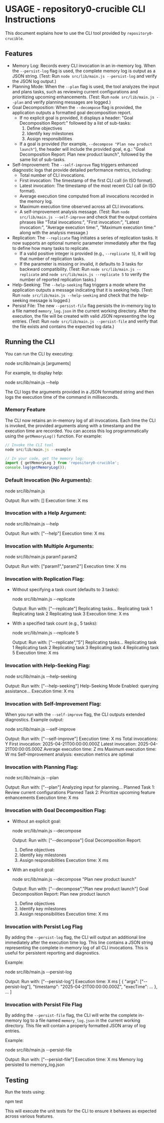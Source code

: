 # USAGE - repository0-crucible CLI Instructions

This document explains how to use the CLI tool provided by `repository0-crucible`.

## Features

- Memory Log: Records every CLI invocation in an in-memory log. When the `--persist-log` flag is used, the complete memory log is output as a JSON string. (Test: Run `node src/lib/main.js --persist-log` and verify the JSON log output.)
- Planning Mode: When the `--plan` flag is used, the tool analyzes the input and plans tasks, such as reviewing current configurations and prioritizing upcoming enhancements. (Test: Run `node src/lib/main.js --plan` and verify planning messages are logged.)
- Goal Decomposition: When the `--decompose` flag is provided, the application outputs a formatted goal decomposition report. 
  - If no explicit goal is provided, it displays a header: "Goal Decomposition Report:" followed by a list of sub-tasks:
    1. Define objectives
    2. Identify key milestones
    3. Assign responsibilities
  - If a goal is provided (for example, `--decompose "Plan new product launch"`), the header will include the provided goal, e.g.: "Goal Decomposition Report: Plan new product launch", followed by the same list of sub-tasks.
- Self-Improvement: The `--self-improve` flag triggers enhanced diagnostic logs that provide detailed performance metrics, including:
  - Total number of CLI invocations.
  - First invocation: The timestamp of the first CLI call (in ISO format).
  - Latest invocation: The timestamp of the most recent CLI call (in ISO format).
  - Average execution time computed from all invocations recorded in the memory log.
  - Maximum execution time observed across all CLI invocations.
  - A self-improvement analysis message.
  (Test: Run `node src/lib/main.js --self-improve` and check that the output contains phrases like "Total invocations:", "First invocation:", "Latest invocation:", "Average execution time:", "Maximum execution time:" along with the analysis message.)
- Replication: The `--replicate` flag initiates a series of replication tasks. It now supports an optional numeric parameter immediately after the flag to define how many tasks to replicate. 
  - If a valid positive integer is provided (e.g., `--replicate 5`), it will log that number of replication tasks.
  - If the parameter is missing or invalid, it defaults to 3 tasks for backward compatibility.
  (Test: Run `node src/lib/main.js --replicate` and `node src/lib/main.js --replicate 5` to verify the number of reported replication tasks.)
- Help-Seeking: The `--help-seeking` flag triggers a mode where the application outputs a message indicating that it is seeking help. (Test: Run `node src/lib/main.js --help-seeking` and check that the help-seeking message is logged.)
- Persist File: The new `--persist-file` flag persists the in-memory log to a file named `memory_log.json` in the current working directory. After the execution, the file will be created with valid JSON representing the log entries. (Test: Run `node src/lib/main.js --persist-file` and verify that the file exists and contains the expected log data.)

## Running the CLI

You can run the CLI by executing:

  node src/lib/main.js [arguments]

For example, to display help:

  node src/lib/main.js --help

The CLI logs the arguments provided in a JSON formatted string and then logs the execution time of the command in milliseconds.

### Memory Feature

The CLI now retains an in-memory log of all invocations. Each time the CLI is invoked, the provided arguments along with a timestamp and the execution time are recorded. You can access this log programmatically using the `getMemoryLog()` function. For example:

```js
// Invoke the CLI tool
node src/lib/main.js --example

// In your code, get the memory log:
import { getMemoryLog } from 'repository0-crucible';
console.log(getMemoryLog());
```

### Default Invocation (No Arguments):

  node src/lib/main.js

  Output:
  Run with: []
  Execution time: X ms

### Invocation with a Help Argument:

  node src/lib/main.js --help

  Output:
  Run with: ["--help"]
  Execution time: X ms

### Invocation with Multiple Arguments:

  node src/lib/main.js param1 param2

  Output:
  Run with: ["param1","param2"]
  Execution time: X ms

### Invocation with Replication Flag:

- Without specifying a task count (defaults to 3 tasks):

  node src/lib/main.js --replicate

  Output:
  Run with: ["--replicate"]
  Replicating tasks...
  Replicating task 1
  Replicating task 2
  Replicating task 3
  Execution time: X ms

- With a specified task count (e.g., 5 tasks):

  node src/lib/main.js --replicate 5

  Output:
  Run with: ["--replicate","5"]
  Replicating tasks...
  Replicating task 1
  Replicating task 2
  Replicating task 3
  Replicating task 4
  Replicating task 5
  Execution time: X ms

### Invocation with Help-Seeking Flag:

  node src/lib/main.js --help-seeking

  Output:
  Run with: ["--help-seeking"]
  Help-Seeking Mode Enabled: querying assistance...
  Execution time: X ms

### Invocation with Self-Improvement Flag:

When you run with the `--self-improve` flag, the CLI outputs extended diagnostics. Example output:

  node src/lib/main.js --self-improve

  Output:
  Run with: ["--self-improve"]
  Execution time: X ms
  Total invocations: Y
  First invocation: 2025-04-21T00:00:00.000Z
  Latest invocation: 2025-04-21T00:00:05.000Z
  Average execution time: Z ms
  Maximum execution time: W ms
  Self-improvement analysis: execution metrics are optimal

### Invocation with Planning Flag:

  node src/lib/main.js --plan

  Output:
  Run with: ["--plan"]
  Analyzing input for planning...
  Planned Task 1: Review current configurations
  Planned Task 2: Prioritize upcoming feature enhancements
  Execution time: X ms

### Invocation with Goal Decomposition Flag:

- Without an explicit goal:

  node src/lib/main.js --decompose

  Output:
  Run with: ["--decompose"]
  Goal Decomposition Report:
  1. Define objectives
  2. Identify key milestones
  3. Assign responsibilities
  Execution time: X ms

- With an explicit goal:

  node src/lib/main.js --decompose "Plan new product launch"

  Output:
  Run with: ["--decompose","Plan new product launch"]
  Goal Decomposition Report: Plan new product launch
  1. Define objectives
  2. Identify key milestones
  3. Assign responsibilities
  Execution time: X ms

### Invocation with Persist Log Flag

By adding the `--persist-log` flag, the CLI will output an additional line immediately after the execution time log. This line contains a JSON string representing the complete in-memory log of all CLI invocations. This is useful for persistent reporting and diagnostics.

Example:

  node src/lib/main.js --persist-log

  Output:
  Run with: ["--persist-log"]
  Execution time: X ms
  [ { "args": ["--persist-log"], "timestamp": "2025-04-21T00:00:00.000Z", "execTime": ... }, ... ]

### Invocation with Persist File Flag

By adding the `--persist-file` flag, the CLI will write the complete in-memory log to a file named `memory_log.json` in the current working directory. This file will contain a properly formatted JSON array of log entries.

Example:

  node src/lib/main.js --persist-file

  Output:
  Run with: ["--persist-file"]
  Execution time: X ms
  Memory log persisted to memory_log.json

## Testing

Run the tests using:

  npm test

This will execute the unit tests for the CLI to ensure it behaves as expected across various features.
